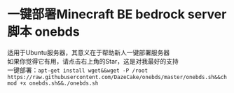 # 一键部署Minecraft BE bedrock server脚本 onebds
  
适用于Ubuntu服务器，其意义在于帮助新人一键部署服务器  
如果你觉得它有用，请点击右上角的Star，这是对我最好的支持  
一键部署：`apt-get install wget&&wget -P /root https://raw.githubusercontent.com/DazeCake/onebds/master/onebds.sh&&chmod +x onebds.sh&&./onebds.sh`
